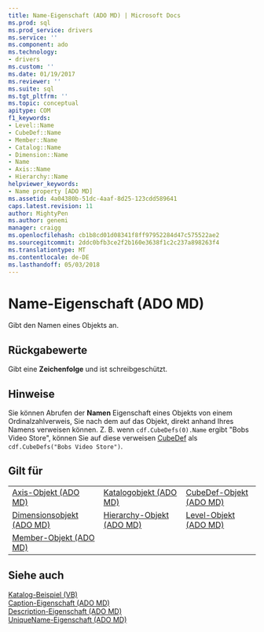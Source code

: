 ```yaml
---
title: Name-Eigenschaft (ADO MD) | Microsoft Docs
ms.prod: sql
ms.prod_service: drivers
ms.service: ''
ms.component: ado
ms.technology:
- drivers
ms.custom: ''
ms.date: 01/19/2017
ms.reviewer: ''
ms.suite: sql
ms.tgt_pltfrm: ''
ms.topic: conceptual
apitype: COM
f1_keywords:
- Level::Name
- CubeDef::Name
- Member::Name
- Catalog::Name
- Dimension::Name
- Name
- Axis::Name
- Hierarchy::Name
helpviewer_keywords:
- Name property [ADO MD]
ms.assetid: 4a04380b-51dc-4aaf-8d25-123cdd589641
caps.latest.revision: 11
author: MightyPen
ms.author: genemi
manager: craigg
ms.openlocfilehash: cb1b8cd01d08341f8ff97952284d47c575522ae2
ms.sourcegitcommit: 2ddc0bfb3ce2f2b160e3638f1c2c237a898263f4
ms.translationtype: MT
ms.contentlocale: de-DE
ms.lasthandoff: 05/03/2018
---
```

# <a name="name-property-ado-md"></a>Name-Eigenschaft (ADO MD)
Gibt den Namen eines Objekts an.  
  
## <a name="return-values"></a>Rückgabewerte  
 Gibt eine **Zeichenfolge** und ist schreibgeschützt.  
  
## <a name="remarks"></a>Hinweise  
 Sie können Abrufen der **Namen** Eigenschaft eines Objekts von einem Ordinalzahlverweis, Sie nach dem auf das Objekt, direkt anhand Ihres Namens verweisen können. Z. B. wenn `cdf.CubeDefs(0).Name` ergibt "Bobs Video Store", können Sie auf diese verweisen [CubeDef](../../../ado/reference/ado-md-api/cubedef-object-ado-md.md) als `cdf.CubeDefs("Bobs Video Store")`.  
  
## <a name="applies-to"></a>Gilt für  
  
||||  
|-|-|-|  
|[Axis-Objekt (ADO MD)](../../../ado/reference/ado-md-api/axis-object-ado-md.md)|[Katalogobjekt (ADO MD)](../../../ado/reference/ado-md-api/catalog-object-ado-md.md)|[CubeDef-Objekt (ADO MD)](../../../ado/reference/ado-md-api/cubedef-object-ado-md.md)|  
|[Dimensionsobjekt (ADO MD)](../../../ado/reference/ado-md-api/dimension-object-ado-md.md)|[Hierarchy-Objekt (ADO MD)](../../../ado/reference/ado-md-api/hierarchy-object-ado-md.md)|[Level-Objekt (ADO MD)](../../../ado/reference/ado-md-api/level-object-ado-md.md)|  
|[Member-Objekt (ADO MD)](../../../ado/reference/ado-md-api/member-object-ado-md.md)|||  
  
## <a name="see-also"></a>Siehe auch  
 [Katalog-Beispiel (VB)](../../../ado/reference/ado-md-api/catalog-example-vb.md)   
 [Caption-Eigenschaft (ADO MD)](../../../ado/reference/ado-md-api/caption-property-ado-md.md)   
 [Description-Eigenschaft (ADO MD)](../../../ado/reference/ado-md-api/description-property-ado-md.md)   
 [UniqueName-Eigenschaft (ADO MD)](../../../ado/reference/ado-md-api/uniquename-property-ado-md.md)
